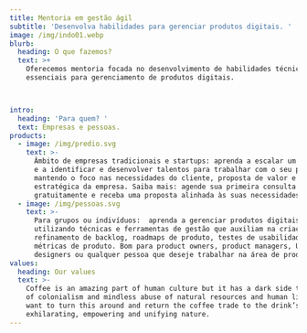 ```yaml
---
title: Mentoria em gestão ágil
subtitle: 'Desenvolva habilidades para gerenciar produtos digitais. '
image: /img/indo01.webp
blurb:
  heading: O que fazemos?
  text: >+
    Oferecemos mentoria focada no desenvolvimento de habilidades técnicas
    essenciais para gerenciamento de produtos digitais. 



intro:
  heading: 'Para quem? '
  text: Empresas e pessoas.
products:
  - image: /img/predio.svg
    text: >-
      Âmbito de empresas tradicionais e startups: aprenda a escalar um time ágil
      e a identificar e desenvolver talentos para trabalhar com o seu produto,
      mantendo o foco nas necessidades do cliente, proposta de valor e visão
      estratégica da empresa. Saiba mais: agende sua primeira consulta
      gratuitamente e receba uma proposta alinhada às suas necessidades.
  - image: /img/pessoas.svg
    text: >-
      Para grupos ou indivíduos:  aprenda a gerenciar produtos digitais
      utilizando técnicas e ferramentas de gestão que auxiliam na criação e
      refinamento de backlog, roadmaps de produto, testes de usabilidade e
      métricas de produto. Bom para product owners, product managers, UX
      designers ou qualquer pessoa que deseje trabalhar na área de produto.
values:
  heading: Our values
  text: >-
    Coffee is an amazing part of human culture but it has a dark side too – one
    of colonialism and mindless abuse of natural resources and human lives. We
    want to turn this around and return the coffee trade to the drink’s
    exhilarating, empowering and unifying nature.
---
```


